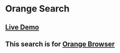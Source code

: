 # Orange Search

## [Live Demo](https://)

## This search is for [Orange Browser](https://github.com/orangedevs/Orange-Browser)

